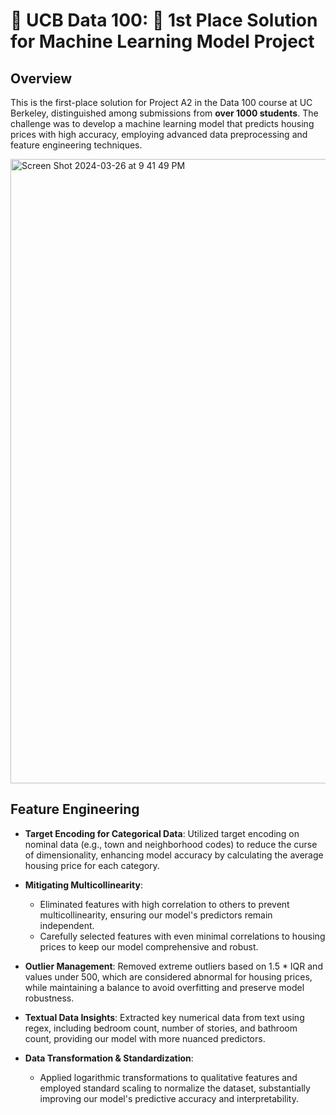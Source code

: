 # 🐻 UCB Data 100: 🥇 1st Place Solution for Machine Learning Model Project

## Overview

This is the first-place solution for Project A2 in the Data 100 course at UC Berkeley, distinguished among submissions from **over 1000 students**. The challenge was to develop a machine learning model that predicts housing prices with high accuracy, employing advanced data preprocessing and feature engineering techniques.

<img width="999" alt="Screen Shot 2024-03-26 at 9 41 49 PM" src="https://github.com/ayumu0622/UCBData100-1stSolutionMLModel/assets/67722808/dddede96-b260-48be-a222-bf253b829150">

## Feature Engineering

- **Target Encoding for Categorical Data**: Utilized target encoding on nominal data (e.g., town and neighborhood codes) to reduce the curse of dimensionality, enhancing model accuracy by calculating the average housing price for each category.

- **Mitigating Multicollinearity**:
  - Eliminated features with high correlation to others to prevent multicollinearity, ensuring our model's predictors remain independent.
  - Carefully selected features with even minimal correlations to housing prices to keep our model comprehensive and robust.

- **Outlier Management**: Removed extreme outliers based on 1.5 * IQR and values under 500, which are considered abnormal for housing prices, while maintaining a balance to avoid overfitting and preserve model robustness.

- **Textual Data Insights**: Extracted key numerical data from text using regex, including bedroom count, number of stories, and bathroom count, providing our model with more nuanced predictors.

- **Data Transformation & Standardization**: 
  - Applied logarithmic transformations to qualitative features and employed standard scaling to normalize the dataset, substantially improving our model's predictive accuracy and interpretability.

